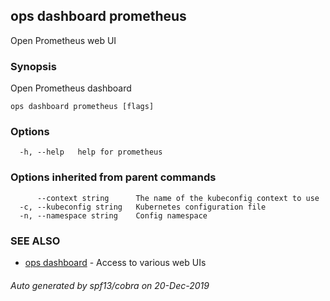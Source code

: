 ## ops dashboard prometheus

Open Prometheus web UI

### Synopsis

Open Prometheus dashboard

```
ops dashboard prometheus [flags]
```

### Options

```
  -h, --help   help for prometheus
```

### Options inherited from parent commands

```
      --context string      The name of the kubeconfig context to use
  -c, --kubeconfig string   Kubernetes configuration file
  -n, --namespace string    Config namespace
```

### SEE ALSO

* [ops dashboard](ops_dashboard.md)	 - Access to various web UIs

###### Auto generated by spf13/cobra on 20-Dec-2019
